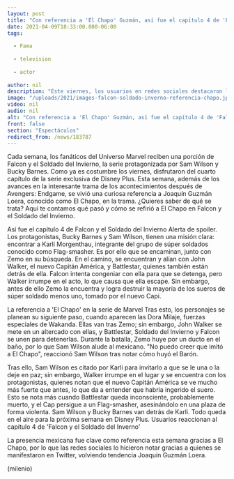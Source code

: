 ```yaml
---
layout: post
title: "Con referencia a 'El Chapo' Guzmán, así fue el capítulo 4 de 'Falcon y el Soldado del Inverno'"
date: 2021-04-09T18:33:00.000-06:00
tags:
  
  - Fama
  
  - television
  
  - actor
  
author: nil
description: "Este viernes, los usuarios en redes sociales destacaron la referencia a 'El Chapo' Guzmán como parte de 'Falcon y el Soldado del Inverno', la serie de Marvel que se transmite por Disney Plus. "
image: "/uploads/2021/images-falcon-soldado-inverno-referencia-chapo.jpg"
video: nil
audio: nil
alt: "Con referencia a 'El Chapo' Guzmán, así fue el capítulo 4 de 'Falcon y el Soldado del Inverno'"
front: false
section: "Espectáculos"
redirect_from: /news/183787
---
```


Cada semana, los fanáticos del Universo Marvel reciben una porción de Falcon y el Soldado del Invierno, la serie protagonizada por Sam Wilson y Bucky Barnes. Como ya es costumbre los viernes, disfrutaron del cuarto capítulo de la serie exclusiva de Disney Plus. Esta semana, además de los avances en la interesante trama de los acontecimientos después de Avengers: Endgame, se vivió una curiosa referencia a Joaquín Guzmán Loera, conocido como El Chapo, en la trama. ¿Quieres saber de qué se trata? Aquí te contamos qué pasó y cómo se refirió a El Chapo en Falcon y el Soldado del Invierno. 

Así fue el capítulo 4 de Falcon y el Soldado del Invierno Alerta de spoiler. Los protagonistas, Bucky Barnes y Sam Wilson, tienen una misión clara: encontrar a Karli Morgenthau, integrante del grupo de súper soldados conocido como Flag-smasher. Es por ello que se encaminan, junto con Zemo en su búsqueda. En el camino, se encuentran y alían con John Walker, el nuevo Capitán América, y Battlestar, quienes también están detrás de ella. Falcon intenta congeniar con ella para que se detenga, pero Walker irrumpe en el acto, lo que causa que ella escape. Sin embargo, antes de ello Zemo la encuentra y logra destruir la mayoría de los sueros de súper soldado menos uno, tomado por el nuevo Capi. 

La referencia a 'El Chapo' en la serie de Marvel Tras esto, los personajes se planean su siguiente paso, cuando aparecen las Dora Milaje, fuerzas especiales de Wakanda. Ellas van tras Zemo; sin embargo, John Walker se mete en un altercado con ellas, y Battlestar, Soldado del Invierno y Falcon se unen para detenerlas. Durante la batalla, Zemo huye por un ducto en el baño, por lo que Sam Wilson alude al mexicano. "No puedo creer que imitó a El Chapo", reaccionó Sam Wilson tras notar cómo huyó el Barón. 

Tras ello, Sam Wilson es citado por Karli para invitarlo a que se le una o la deje en paz; sin embargo, Walker irrumpe en el lugar y se encuentra con los protagonistas, quienes notan que el nuevo Capitán América se ve mucho más fuerte que antes, lo que da a entender que habría ingerido el suero.  Esto se nota más cuando Battlestar queda inconsciente, probablemente muerto, y el Cap persigue a un Flag-smasher, asesinándolo en una plaza de forma violenta. Sam Wilson y Bucky Barnes van detrás de Karli. Todo queda en el aire para la próxima semana en Disney Plus. Usuarios reaccionan al capítulo 4 de 'Falcon y el Soldado del Inverno' 

La presencia mexicana fue clave como referencia esta semana gracias a El Chapo, por lo que las redes sociales lo hicieron notar gracias a quienes se manifestaron en Twitter, volviendo tendencia Joaquín Guzmán Loera. 

(milenio)